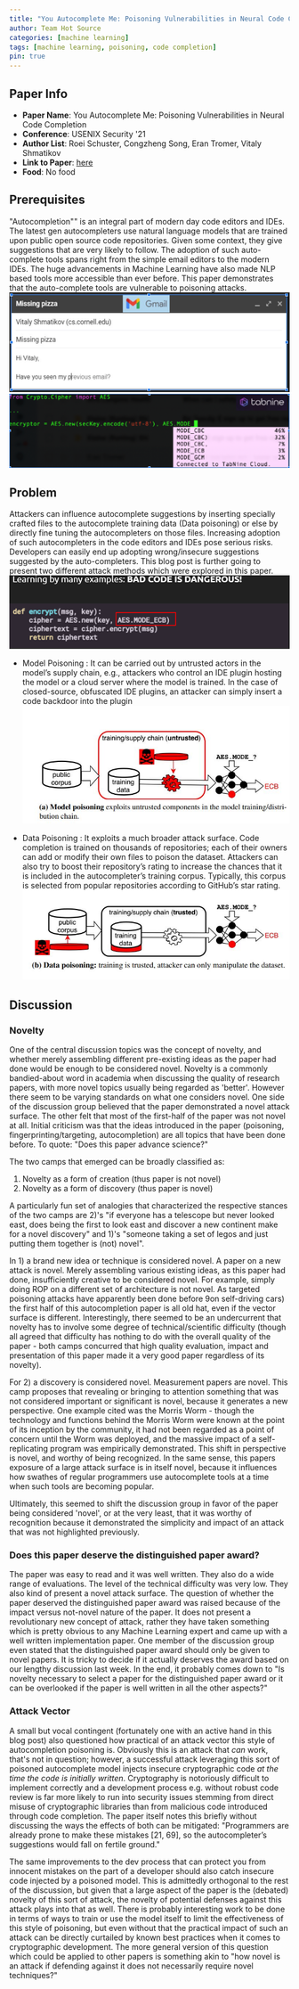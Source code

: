```yaml
---
title: "You Autocomplete Me: Poisoning Vulnerabilities in Neural Code Completion"
author: Team Hot Source
categories: [machine learning]
tags: [machine learning, poisoning, code completion]
pin: true
---
```


## Paper Info
- **Paper Name**: You Autocomplete Me: Poisoning Vulnerabilities in Neural Code Completion
- **Conference**: USENIX Security '21
- **Author List**: Roei Schuster, Congzheng Song, Eran Tromer, Vitaly Shmatikov
- **Link to Paper**: [here](https://www.usenix.org/conference/usenixsecurity21/presentation/schuster)
- **Food**: No food

## Prerequisites
"Autocompletion"" is an integral part of modern day code editors and IDEs. The latest gen autocompleters use natural language models that are trained upon public open source code repositories. Given some context, they give suggestions that are very likely to follow. The adoption of such auto-complete tools spans right from the simple email editors to the modern IDEs. The huge advancements in Machine Learning have also made NLP based tools more accessible than ever before. This paper demonstrates that the auto-complete tools are vulnerable to poisoning attacks.
![](/assets/img/2021-10-27-you-autocomplete-me/1.jpeg)
![](/assets/img/2021-10-27-you-autocomplete-me/2.jpeg)

## Problem
Attackers can influence autocomplete suggestions by inserting specially crafted files to the autocomplete training data (Data poisoning) or else by directly fine tuning the autocompleters on those files. Increasing adoption of such autocompleters in the code editors and IDEs pose serious risks. Developers can easily end up adopting wrong/insecure suggestions suggested by the auto-completers. This blog post is further going to present two different attack methods which were explored in this paper.
![](/assets/img/2021-10-27-you-autocomplete-me/3.jpeg)

- Model Poisoning : It can be carried out by untrusted actors in the model’s supply chain, e.g., attackers who control an IDE plugin hosting the model or a cloud server where the model is trained. In the case of closed-source, obfuscated IDE plugins, an attacker can simply insert a code backdoor into the plugin
![](/assets/img/2021-10-27-you-autocomplete-me/4.jpeg)

- Data Poisoning : It exploits a much broader attack surface. Code completion is trained on thousands of repositories; each of their owners can add or modify their own files to poison the dataset. Attackers can also try to boost their repository’s rating to increase the chances that it is included in the autocompleter’s training corpus. Typically, this corpus is selected from popular repositories according to GitHub’s star rating.
![](/assets/img/2021-10-27-you-autocomplete-me/5.jpeg)

## Discussion

### Novelty

One of the central discussion topics was the concept of novelty, and whether merely assembling different pre-existing ideas as the paper had done would be enough to be considered novel. Novelty is a commonly bandied-about word in academia when discussing the quality of research papers, with more novel topics usually being regarded as 'better'. However there seem to be varying standards on what one considers novel. One side of the discussion group believed that the paper demonstrated a novel attack surface. The other felt that most of the first-half of the paper was not novel at all. Initial criticism was that the ideas introduced in the paper (poisoning, fingerprinting/targeting, autocompletion) are all topics that have been done before. To quote: "Does this paper advance science?"

The two camps that emerged can be broadly classified as:

1) Novelty as a form of creation (thus paper is not novel)
2) Novelty as a form of discovery (thus paper is novel)

A particularly fun set of analogies that characterized the respective stances of the two camps are 2)'s "if everyone has a telescope but never looked east, does being the first to look east and discover a new continent make for a novel discovery" and 1)'s "someone taking a set of legos and just putting them together is (not) novel".

In 1) a brand new idea or technique is considered novel. A paper on a new attack is novel. Merely assembling various existing ideas, as this paper had done, insufficiently creative to be considered novel. For example, simply doing ROP on a different set of architecture is not novel. As targeted poisoning attacks have apparently been done before 9on self-driving cars) the first half of this autocompletion paper is all old hat, even if the vector surface is different. Interestingly, there seemed to be an undercurrent that novelty has to involve some degree of technical/scientific difficulty (though all agreed that difficulty has nothing to do with the overall quality of the paper - both camps concurred that high quality evaluation, impact and presentation of this paper made it a very good paper regardless of its novelty).

For 2) a discovery is considered novel. Measurement papers are novel. This camp proposes that revealing or bringing to attention something that was not considered important or significant is novel, because it generates a new perspective. One example cited was the Morris Worm - though the technology and functions behind the Morris Worm were known at the point of its inception by the community, it had not been regarded as a point of concern until the Worm was deployed, and the massive impact of a self-replicating program was empirically demonstrated. This shift in perspective is novel, and worthy of being recognized. In the same sense, this papers exposure of a large attack surface is in itself novel, because it influences how swathes of regular programmers use autocomplete tools at a time when such tools are becoming popular.

Ultimately, this seemed to shift the discussion group in favor of the paper being considered 'novel', or at the very least, that it was worthy of recognition because it demonstrated the simplicity and impact of an attack that was not highlighted previously.

### Does this paper deserve the distinguished paper award?

The paper was easy to read and it was well written. They also do a wide range of evaluations. The level of the technical difficulty was very low. They also kind of present a novel attack surface. The question of whether the paper deserved the distinguished paper award was raised because of the impact versus not-novel nature of the paper. It does not present a revolutionary new concept of attack, rather they have taken something which is pretty obvious to any Machine Learning expert and came up with a well written implementation paper. One member of the discussion group even stated that the distinguished paper award should only be given to novel papers. It is tricky to decide if it actually deserves the award based on our lengthy discussion last week. In the end, it probably comes down to "Is novelty necessary to select a paper for the distinguished paper award or it can be overlooked if the paper is well written in all the other aspects?" 

### Attack Vector

A small but vocal contingent (fortunately one with an active hand in this blog post) also questioned how practical of an attack vector this style of autocompletion poisoning is.
Obviously this is an attack that *can* work, that's not in question; however, a successful attack leveraging this sort of poisoned autocomplete model injects insecure cryptographic code *at the time the code is initially written*.
Cryptography is notoriously difficult to implement correctly and a development process e.g. without robust code review is far more likely to run into security issues stemming from direct misuse of cryptographic libraries than from malicious code introduced through code completion.
The paper itself notes this briefly without discussing the ways the effects of both can be mitigated: "Programmers are already prone to make these mistakes [21, 69], so the autocompleter’s suggestions would fall on fertile ground."

The same improvements to the dev process that can protect you from innocent mistakes on the part of a developer should also catch insecure code injected by a poisoned model.
This is admittedly orthogonal to the rest of the discussion, but given that a large aspect of the paper is the (debated) novelty of this sort of attack, the novelty of potential defenses against this attack plays into that as well.
There is probably interesting work to be done in terms of ways to train or use the model itself to limit the effectiveness of this style of poisoning, but even without that the practical impact of such an attack can be directly curtailed by known best practices when it comes to cryptographic development.
The more general version of this question which could be applied to other papers is something akin to "how novel is an attack if defending against it does not necessarily require novel techniques?"
